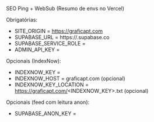 
SEO Ping + WebSub (Resumo de envs no Vercel)

Obrigatórias:
- SITE_ORIGIN = https://graficapt.com
- SUPABASE_URL = https://<project>.supabase.co
- SUPABASE_SERVICE_ROLE = <service role JWT>
- ADMIN_API_KEY = <string forte>

Opcionais (IndexNow):
- INDEXNOW_KEY = <GUID>
- INDEXNOW_HOST = graficapt.com (opcional)
- INDEXNOW_KEY_LOCATION = https://graficapt.com/<INDEXNOW_KEY>.txt (opcional)

Opcionais (feed com leitura anon):
- SUPABASE_ANON_KEY = <anon key>
